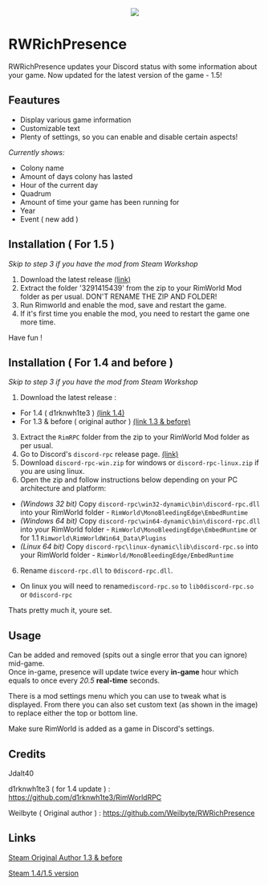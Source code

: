 
<p align="center">
<img src="https://i.imgur.com/0bQFhhY.png">
</p>

# RWRichPresence
RWRichPresence updates your Discord status with some information about your game. Now updated for the latest version of the game - 1.5!

## Feautures

* Display various game information 
* Customizable text 
* Plenty of settings, so you can enable and disable certain aspects!

*Currently shows:*
* Colony name
* Amount of days colony has lasted
* Hour of the current day
* Quadrum
* Amount of time your game has been running for
* Year
* Event ( new add )

## Installation ( For 1.5 )
*Skip to step 3 if you have the mod from Steam Workshop*

1. Download the latest release [(link)](https://github.com/MasterPNJ/RimWorldRPC/releases)
2. Extract the folder '3291415439' from the zip to your RimWorld Mod folder as per usual. DON'T RENAME THE ZIP AND FOLDER!
3. Run Rimworld and enable the mod, save and restart the game.
4. If it's first time you enable the mod, you need to restart the game one more time.

Have fun !

## Installation ( For 1.4 and before )
*Skip to step 3 if you have the mod from Steam Workshop*

1. Download the latest release :
  * For 1.4 ( d1rknwh1te3 ) [(link 1.4)](https://github.com/d1rknwh1te3/RimWorldRPC/releases)
  * For 1.3 & before ( original author ) [(link 1.3 & before)](https://github.com/Weilbyte/RWRichPresence/releases)
3. Extract the `RimRPC` folder from the zip to your RimWorld Mod folder as per usual.
4. Go to Discord's `discord-rpc` release page. [(link)](https://github.com/discordapp/discord-rpc/releases)
5. Download `discord-rpc-win.zip` for windows or `discord-rpc-linux.zip` if you are using linux.
6. Open the zip and follow instructions below depending on your PC architecture and platform:  
  * *(Windows 32 bit)*  Copy  `discord-rpc\win32-dynamic\bin\discord-rpc.dll` into your RimWorld folder - `RimWorld\MonoBleedingEdge\EmbedRuntime`  
  * *(Windows 64 bit)* Copy `discord-rpc\win64-dynamic\bin\discord-rpc.dll` into your RimWorld folder - `RimWorld\MonoBleedingEdge\EmbedRuntime` or for 1.1 `Rimworld\RimWorldWin64_Data\Plugins`
  * *(Linux 64 bit)* Copy `discord-rpc\linux-dynamic\lib\discord-rpc.so` into your RimWorld folder - `RimWorld/MonoBleedingEdge/EmbedRuntime`
6. Rename `discord-rpc.dll` to `0discord-rpc.dll`.
  * On linux you will need to rename`discord-rpc.so` to `lib0discord-rpc.so` or `0discord-rpc`

Thats pretty much it, youre set. 

##  Usage
Can be added and removed (spits out a single error that you can ignore) mid-game.  
Once in-game, presence will update twice every **in-game** hour which equals to once every *20.5* **real-time** seconds.

There is a mod settings menu which you can use to tweak what is displayed. From there you can also set custom text (as shown in the image) to replace either the top or bottom line.


Make sure RimWorld is added as a game in Discord's settings.

## Credits
Jdalt40

d1rknwh1te3 ( for 1.4 update ) : https://github.com/d1rknwh1te3/RimWorldRPC

Weilbyte ( Original author ) : https://github.com/Weilbyte/RWRichPresence

## Links

[Steam Original Author 1.3 & before](https://steamcommunity.com/sharedfiles/filedetails/?id=1463057070)

[Steam 1.4/1.5 version](https://steamcommunity.com/sharedfiles/filedetails/?id=3291415439)
